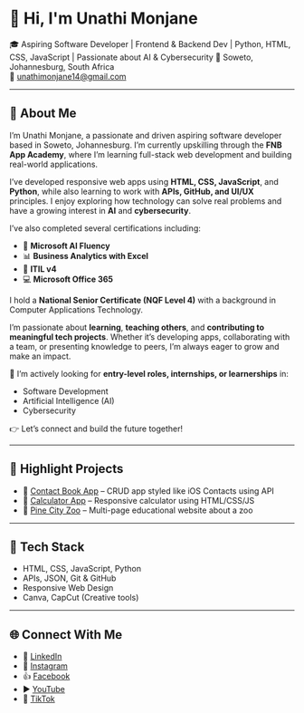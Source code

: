 # 👋 Hi, I'm Unathi Monjane

🎓 Aspiring Software Developer | Frontend & Backend Dev | Python, HTML, CSS, JavaScript | Passionate about AI & Cybersecurity
📍 Soweto, Johannesburg, South Africa  
📧 unathimonjane14@gmail.com  

---

## 💬 About Me

I’m Unathi Monjane, a passionate and driven aspiring software developer based in Soweto, Johannesburg. I’m currently upskilling through the **FNB App Academy**, where I’m learning full-stack web development and building real-world applications.

I’ve developed responsive web apps using **HTML, CSS, JavaScript**, and **Python**, while also learning to work with **APIs, GitHub, and UI/UX** principles. I enjoy exploring how technology can solve real problems and have a growing interest in **AI** and **cybersecurity**.

I’ve also completed several certifications including:
- 🧠 **Microsoft AI Fluency**
- 📊 **Business Analytics with Excel**
- 🧩 **ITIL v4**
- 💻 **Microsoft Office 365**

I hold a **National Senior Certificate (NQF Level 4)** with a background in Computer Applications Technology.

I’m passionate about **learning**, **teaching others**, and **contributing to meaningful tech projects**. Whether it’s developing apps, collaborating with a team, or presenting knowledge to peers, I’m always eager to grow and make an impact.

🚀 I’m actively looking for **entry-level roles, internships, or learnerships** in:
- Software Development
- Artificial Intelligence (AI)
- Cybersecurity

👉 Let’s connect and build the future together!

---

## 💼 Highlight Projects
- 🔢 [Contact Book App](https://github.com/unathimonjane14/Contact-Book) – CRUD app styled like iOS Contacts using API
- 🧮 [Calculator App](https://github.com/unathimonjane14/Calculator-App) – Responsive calculator using HTML/CSS/JS
- 🦁 [Pine City Zoo](https://github.com/unathimonjane14/Pine-City-Zoo) – Multi-page educational website about a zoo

---

## 🧠 Tech Stack
- HTML, CSS, JavaScript, Python
- APIs, JSON, Git & GitHub
- Responsive Web Design
- Canva, CapCut (Creative tools)

---


## 🌐 Connect With Me
- 💼 [LinkedIn](https://www.linkedin.com/in/unathi-monjane-832a38240)
- 📸 [Instagram](https://www.instagram.com/bathathe14_sa)
- 👍 [Facebook](https://www.facebook.com/Bathathe14)
- ▶️ [YouTube](https://www.youtube.com/@bathathe14_sa)
- 🎵 [TikTok](https://www.tiktok.com/@bathathe14_rsa)
